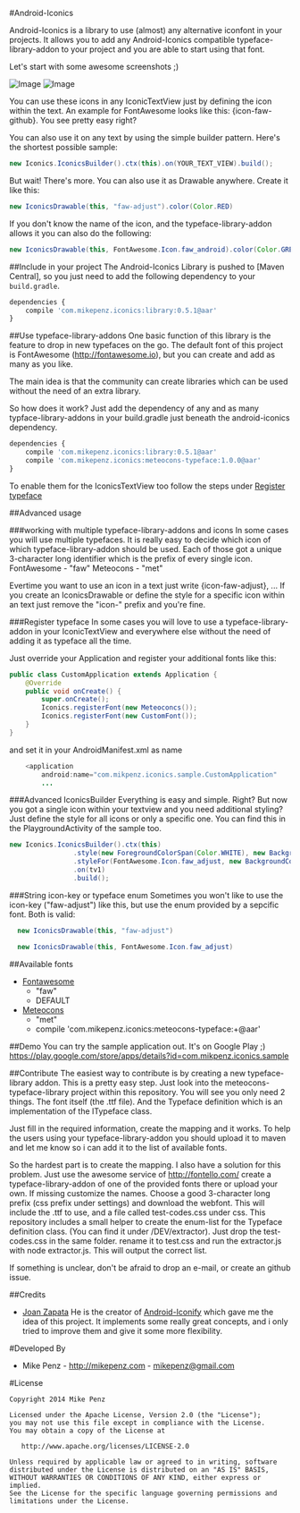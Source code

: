 #Android-Iconics

Android-Iconics is a library to use (almost) any alternative iconfont in your projects. It allows you to add any Android-Iconics compatible typeface-library-addon to your project and you are able to start using that font.

Let's start with some awesome screenshots ;)

![Image](https://raw.githubusercontent.com/mikepenz/Android-Iconics/master/DEV/screenshots/screenshot_1_small.jpg)
![Image](https://raw.githubusercontent.com/mikepenz/Android-Iconics/master/DEV/screenshots/screenshot_2_small.jpg)

You can use these icons in any IconicTextView just by defining the icon within the text. An example for FontAwesome looks like this: {icon-faw-github}. You see pretty easy right?

You can also use it on any text by using the simple builder pattern. Here's the shortest possible sample:

```java
new Iconics.IconicsBuilder().ctx(this).on(YOUR_TEXT_VIEW).build();
```

But wait! There's more. You can also use it as Drawable anywhere. Create it like this:

```java
new IconicsDrawable(this, "faw-adjust").color(Color.RED)
```

If you don't know the name of the icon, and the typeface-library-addon allows it you can also do the following:
```java
new IconicsDrawable(this, FontAwesome.Icon.faw_android).color(Color.GREEN)
```

##Include in your project
The Android-Iconics Library is pushed to [Maven Central], so you just need to add the following dependency to your `build.gradle`.

```javascript
dependencies {
	compile 'com.mikepenz.iconics:library:0.5.1@aar'
}
```

##Use typeface-library-addons
One basic function of this library is the feature to drop in new typefaces on the go. The default font of this project is FontAwesome (http://fontawesome.io), but you can create and add as many as you like.

The main idea is that the community can create libraries which can be used without the need of an extra library. 

So how does it work?
Just add the dependency of any and as many typface-library-addons in your build.gradle just beneath the android-iconics dependency.

```javascript
dependencies {
	compile 'com.mikepenz.iconics:library:0.5.1@aar'
	compile 'com.mikepenz.iconics:meteocons-typeface:1.0.0@aar'
}
```

To enable them for the IconicsTextView too follow the steps under [Register typeface](#register-typeface)

##Advanced usage

###working with multiple typeface-library-addons and icons
In some cases you will use multiple typefaces. It is really easy to decide which icon of which typeface-library-addon should be used. Each of those got a unique 3-character long identifier which is the prefix of every single icon. 
FontAwesome - "faw"
Meteocons - "met"

Evertime you want to use an icon in a text just write {icon-faw-adjust}, ... 
If you create an IconicsDrawable or define the style for a specific icon within an text just remove the "icon-" prefix and you're fine.


###Register typeface
In some cases you will love to use a typeface-library-addon in your IconicTextView and everywhere else without the need of adding it as typeface all the time.

Just override your Application and register your additional fonts like this:
```java
public class CustomApplication extends Application {
    @Override
    public void onCreate() {
        super.onCreate();
        Iconics.registerFont(new Meteoconcs());
        Iconics.registerFont(new CustomFont());
    }
}
```
and set it in your AndroidManifest.xml as name
```java
    <application
        android:name="com.mikpenz.iconics.sample.CustomApplication"
        ...
```

###Advanced IconicsBuilder
Everything is easy and simple. Right? But now you got a single icon within your textview and you need additional styling?
Just define the style for all icons or only a specific one. You can find this in the PlaygroundActivity of the sample too.
```java
new Iconics.IconicsBuilder().ctx(this)
                .style(new ForegroundColorSpan(Color.WHITE), new BackgroundColorSpan(Color.BLACK), new RelativeSizeSpan(2f))
                .styleFor(FontAwesome.Icon.faw_adjust, new BackgroundColorSpan(Color.RED))
                .on(tv1)
                .build();
```

###String icon-key or typeface enum
Sometimes you won't like to use the icon-key ("faw-adjust") like this, but use the enum provided by a sepcific font. Both is valid:
```java
  new IconicsDrawable(this, "faw-adjust")
```
```java
  new IconicsDrawable(this, FontAwesome.Icon.faw_adjust)
```

##Available fonts
* [Fontawesome](http://fontawesome.io)
  * "faw"
  * DEFAULT
* [Meteocons](http://www.alessioatzeni.com/meteocons/)
  * "met"
  * compile 'com.mikepenz.iconics:meteocons-typeface:+@aar'


##Demo
You can try the sample application out. It's on Google Play ;)
https://play.google.com/store/apps/details?id=com.mikpenz.iconics.sample

##Contribute
The easiest way to contribute is by creating a new typeface-library addon. This is a pretty easy step. Just look into the meteocons-typeface-library project within this repository. You will see you only need 2 things. The font itself (the .ttf file). And the Typeface definition which is an implementation of the ITypeface class. 

Just fill in the required information, create the mapping and it works. To help the users using your typeface-library-addon you should upload it to maven and let me know so i can add it to the list of available fonts. 

So the hardest part is to create the mapping. I also have a solution for this problem. 
Just use the awesome service of http://fontello.com/ create a typeface-library-addon of one of the provided fonts there or upload your own. If missing customize the names. Choose a good 3-character long prefix (css prefix under settings) and download the webfont. 
This will include the .ttf to use, and a file called test-codes.css under css. This repository includes a small helper to create the enum-list for the Typeface definition class. (You can find it under /DEV/extractor). Just drop the test-codes.css in the same folder. rename it to test.css and run the extractor.js with node extractor.js. This will output the correct list.

If something is unclear, don't be afraid to drop an e-mail, or create an github issue.


##Credits
- [Joan Zapata](https://github.com/JoanZapata) He is the creator of [Android-Iconify](https://github.com/JoanZapata/android-iconify) which gave me the idea of this project. It implements some really great concepts, and i only tried to improve them and give it some more flexibility.


#Developed By

* Mike Penz - http://mikepenz.com - <mikepenz@gmail.com>


#License

    Copyright 2014 Mike Penz

    Licensed under the Apache License, Version 2.0 (the "License");
    you may not use this file except in compliance with the License.
    You may obtain a copy of the License at

       http://www.apache.org/licenses/LICENSE-2.0

    Unless required by applicable law or agreed to in writing, software
    distributed under the License is distributed on an "AS IS" BASIS,
    WITHOUT WARRANTIES OR CONDITIONS OF ANY KIND, either express or implied.
    See the License for the specific language governing permissions and
    limitations under the License.


